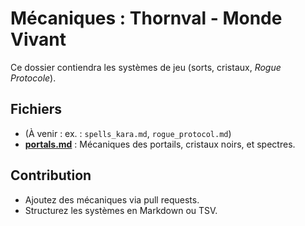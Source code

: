 # Mécaniques : Thornval - Monde Vivant

Ce dossier contiendra les systèmes de jeu (sorts, cristaux, *Rogue Protocole*).

## Fichiers

- (À venir : ex. : `spells_kara.md`, `rogue_protocol.md`)
- **[portals.md](/mechanics/portals.md)** : Mécaniques des portails, cristaux noirs, et spectres.

## Contribution

- Ajoutez des mécaniques via pull requests.
- Structurez les systèmes en Markdown ou TSV.